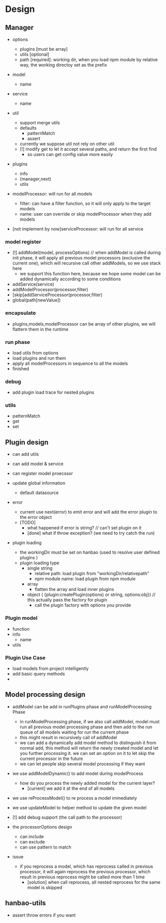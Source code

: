 # Design



## Manager
* options
    * plugins [must be array]
    * utils [optional]
    * path [required]: working dir, when you load npm module by relative way, the working directoy set as the prefix
* model
    * name
* service
    * name
* util
    * support merge utils
    * defaults
        * patternMatch
        * assert
    * currently we suppose util not rely on other util 
    * [!] modify get to let it accept several paths, and return the first find
        * so users can get config value more easily
* plugins
    * info
    * <func>(manager,next)
    * utils
* modelProcessor: will run for all models 
    * filter: can have a filter function, so it will only apply to the target models
    * name: user can override or skip modelProcessor when they add models
    
    
* [not implement by now]serviceProcessor: will run for all service


### model register
* [!] addModel(model, processOptions) // when addModel is called during init phase, it will apply all previous model processors (exclusive the current one), which will recursive call other addModels, so we use stack here
    * we support this function here, because we hope some model can be added dynamically according to some conditions
* addService(service)
* addModelProcessor(processor,filter)
* [skip]addServiceProcessor(processor,filter)
* global(path[newValue])



### encapsulate
* plugins,models,modelProcessor can be array of other plugins, we will flattern them in the runtime


### run phase
* load utils from options
* load plugins and run them
* apply all modelProcessors in sequence to all the models
* finished

### debug
* add plugin load trace for nested plugins

### utils
* patternMatch
* get
* set

## Plugin design
* can add utils
* can add model & service
* can register model proecssor
* update global information
    * default datasource
* error 
    * current use next(error) to emit error and will add the error plugin to the error object
    * [TODO] 
        * what happened if error is string? // can't set plugin on it
        * [done] what if throw exception? (we need to try catch the run)
        
        
* plugin loading
    * the workingDir must be set on hanbao (used to resolve user defined plugins )
    * plugin loading type
        * single string
            * relative path: load plugin from "workingDir/relativepath"
            * npm module name: load plugin from npm module
        * array
            * flatten the array and load inner plugins
        * object ( {plugin:createPlugin(options) or string, options:obj}) // this actually pass the factory for plugin 
            * call the plugin factory with options you provide
### Plugin model
* function
* info
    * name
* utils

### Plugin Use Case
* load models from project intelligently
* add basic query methods
* 


## Model processing design
* addModel can be add in runPlugins phase and runModelProcessing Phase
    * in runModelProcessing phase, if we also call addModel, model must run all previous model processing phase and then add to the run queue of all models waiting for run the current phase
    * this might result in recursively call of addModel
    * we can add a dynamically add model method to distinguish it from normal add, this method will return the newly created model and let you further processing it. we can set an option on it to let skip the current processor in the future
    * we can let people skip several model processing if they want
    
* we use addModelDynamic() to add model during modelProcess
    * how do you process the newly added model for the current layer? 
        * [current] we add it at the end of all models 
* we use reProcessModel() to re process a model immediately
* we use updateModel to helper method to update the given model
* [!] add debug support (the call path to the processor)
* the processorOptions design
    * can include
    * can exclude
    * can use pattern to match
    
* issue
    * if you reprocess a model, which has reprocess called in previous processor, it will again reprocess the previous processor, which result in previous reprocess might be called more than 1 time
        * [solution] when call reprocess, all nested reprocess for the same model is skipped
        
        
        
   
## hanbao-utils
* assert throw errors if you want